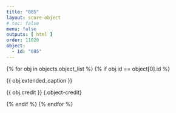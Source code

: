 ```yaml
---
title: "085"
layout: score-object
# toc: false
menu: false
outputs: [ html ]
order: 11020
object:
  - id: "085"
---
```


{% for obj in objects.object_list %}
{% if obj.id == object[0].id %}

{{ obj.extended_caption }}

{{ obj.credit }} {.object-credit}

{% endif %}
{% endfor %}

